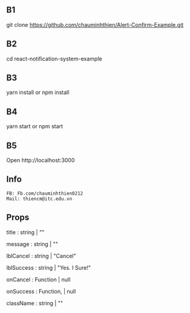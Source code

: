 
## B1

  git clone https://github.com/chauminhthien/Alert-Confirm-Example.git

## B2
  cd react-notification-system-example

## B3
  yarn install or npm install

## B4
  yarn start or npm start

## B5
  Open http://localhost:3000
## Info
	FB: Fb.com/chauminhthien0212
	Mail: thiencm@itc.edu.vn

## Props 
  title       : string      | ""

  message     : string      | ""

  lblCancel   : string      | "Cancel"

  lblSuccess  : string      | "Yes. I Sure!"

  onCancel    : Function    | null

  onSuccess   : Function,   | null
  
  className   : string      | ""
  